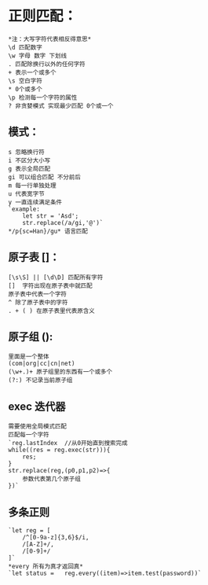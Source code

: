 # 正则匹配：
    *注：大写字符代表相反得意思*  
    \d 匹配数字  
    \w 字母 数字 下划线  
    . 匹配除换行以外的任何字符  
    + 表示一个或多个  
    \s 空白字符  
    * 0个或多个   
    \p 检测每一个字符的属性  
    ? 非贪婪模式 实现最少匹配 0个或一个  
## 模式：
    s 忽略换行符   
    i 不区分大小写  
    g 表示全局匹配  
    gi 可以组合匹配 不分前后  
    m 每一行单独处理  
    u 代表宽字节   
    y 一直连续满足条件   
    `example:
        let str = 'Asd';
        str.replace(/a/gi,'@')`
    */p{sc=Han}/gu* 语言匹配
    
## 原子表 []：  
    [\s\S] || [\d\D] 匹配所有字符  
    []  字符出现在原子表中就匹配   
    原子表中代表一个字符  
    ^ 除了原子表中的字符                
    . + ( ) 在原子表里代表原含义    
## 原子组 ():  
    里面是一个整体  
    (com|org|cc|cn|net)    
    (\w+.)+ 原子组里的东西有一个或多个  
    (?:) 不记录当前原子组  
## exec 迭代器  
    需要使用全局模式匹配  
    匹配每一个字符  
    `reg.lastIndex  //从0开始直到搜索完成
    while((res = reg.exec(str))){  
        res;  
    }  
    str.replace(reg,(p0,p1,p2)=>{  
        参数代表第几个原子组  
    })`  
  
## 多条正则  
    `let reg = [  
        /^[0-9a-z]{3,6}$/i,  
        /[A-Z]+/,  
        /[0-9]+/  
    ]`  
    *every 所有为真才返回真*  
    `let status =   reg.every((item)=>item.test(password))`
